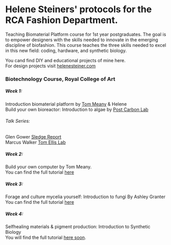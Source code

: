 # Helene Steiners' protocols for the RCA Fashion Department.  

Teaching Biomaterial Platform course for 1st year postgraduates. The goal is to empower designers with the skills needed to innovate in the emerging discipline of biofashion. This course teaches the three skills needed to excel in this new field: coding, hardware, and synthetic biology.  

You cand find DIY and educational projects of mine here.  
For design projects visit [helenesteiner.com](www.helenesteiner.com)  
  
### Biotechnology Course, Royal College of Art 

##### Week 1:  
Introduction biomaterial platform by [Tom Meany](sudo.bio) & Helene  
Build your own bioreactor: Introduction to algae by [Post Carbon Lab](https://www.postcarbonlab.com/)  
###### Talk Series: 
Glen Gower [Sledge Report](https://www.sledgereport.com)  
Marcus Walker [Tom Ellis Lab](https://www.tomellislab.com)  
  
##### Week 2:  
Build your own computer by Tom Meany.  
You can find the full tutorial [here](https://github.com/tmopencell/diycomputer)  

##### Week 3:  
Forage and culture mycelia yourself: Introduction to fungi
By Ashley Granter  
You can find the full tutorial [here](https://github.com/heleneopencell/cloningfungi)  

##### Week 4:  
Selfhealing materials & pigment production: Introduction to Synthetic Biology  
You will find the full tutorial [here soon]().




